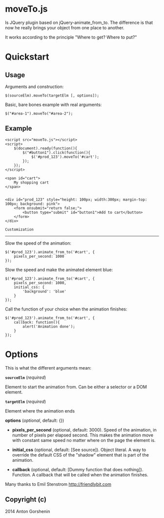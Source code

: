 moveTo.js
======

Is JQuery plugin based on jQuery-animate_from_to. The difference is that now he really brings your object from one place to another.

It works according to the principle "Where to get? Where to put?"

Quickstart
==========

Usage
------

Arguments and construction:

	$(sourceElm).moveTo(targetElm [, options]);

Basic, bare bones example with real arguments:

	$("#area-1").moveTo("#area-2");
Example
-------

 <script src="http://ajax.googleapis.com/ajax/libs/jquery/1.5.2/jquery.min.js"></script>
    <script src="moveTo.js"></script>
    <script>
        $(document).ready(function(){
            $("#button1").click(function(){
                $('#prod_123').moveTo('#cart');
            });
        });
    </script>

    <span id="cart">
        My shopping cart
    </span>


    <div id="prod_123" style="height: 100px; width:300px; margin-top: 100px; background: pink">
        <form onsubmit="return false;">
            <button type="submit" id="button1">Add to cart</button>
        </form>
    </div>
    
    Customization
------------

Slow the speed of the animation:

    $('#prod_123').animate_from_to('#cart', {
        pixels_per_second: 1000
    });

Slow the speed and make the animated element blue:

    $('#prod_123').animate_from_to('#cart', {
        pixels_per_second: 1000,
        initial_css: {
            'background': 'blue'
        }
    });

Call the function of your choice when the animation finishes:

    $('#prod_123').animate_from_to('#cart', {
        callback: function(){
			alert('Animation done');
		}
    });

Options
=======

This is what the different arguments mean:

**`sourceElm`** (*required*)

Element to start the animation from. Can be either a selector or a DOM element.

**`targetElm`** (*required*)

Element where the animation ends

**options** (*optional*, default: {})

- **pixels_per_second** (optional, default: 3000).
Speed of the animation, in number of pixels per elapsed second. This makes the
animation move with constant same speed no matter where on the page the
element is.

- **initial_css** (optional, default: [See source]).
Object literal. A way to override the default CSS of the "shadow" element that is part of the
animation.

- **callback** (optional, default: [Dummy function that does nothing]).
Function. A callback that will be called when the animation finishes.

Many thanks to Emil Stenstrom <http://friendlybit.com>

Copyright (c)
-------------
2014 Anton Gorshenin
